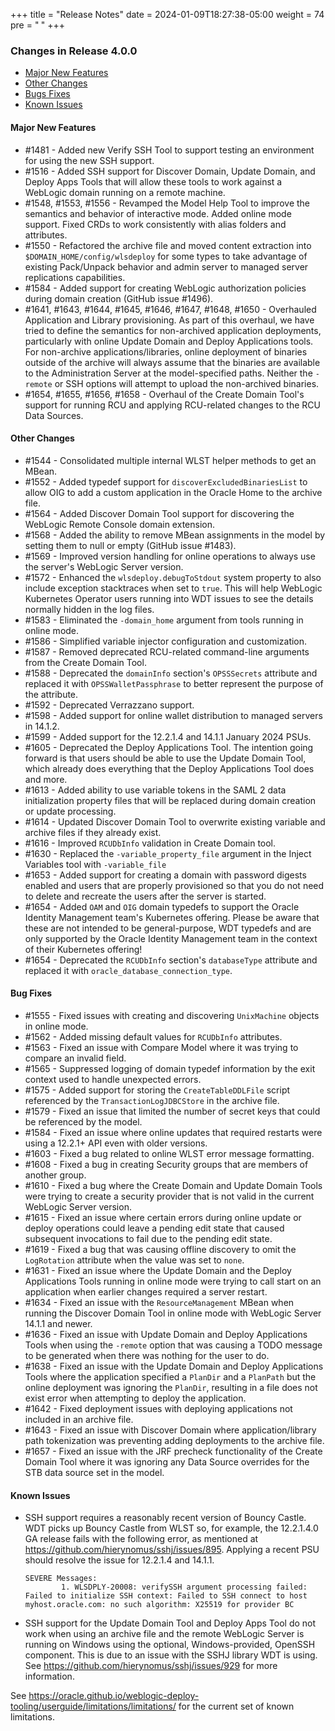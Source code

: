 +++
title = "Release Notes"
date = 2024-01-09T18:27:38-05:00
weight = 74
pre = "<b> </b>"
+++


### Changes in Release 4.0.0
- [Major New Features](#major-new-features)
- [Other Changes](#other-changes)
- [Bugs Fixes](#bug-fixes)
- [Known Issues](#known-issues)


#### Major New Features
- #1481 - Added new Verify SSH Tool to support testing an environment for using the new SSH support.
- #1516 - Added SSH support for Discover Domain, Update Domain, and Deploy Apps Tools that will allow
          these tools to work against a WebLogic domain running on a remote machine.
- #1548, #1553, #1556 - Revamped the Model Help Tool to improve the semantics and behavior of interactive mode.
                 Added online mode support.  Fixed CRDs to work consistently with alias folders and attributes.
- #1550 - Refactored the archive file and moved content extraction into `$DOMAIN_HOME/config/wlsdeploy` for some types
          to take advantage of existing Pack/Unpack behavior and admin server to managed server replications capabilities.
- #1584 - Added support for creating WebLogic authorization policies during domain creation (GitHub issue #1496).
- #1641, #1643, #1644, #1645, #1646, #1647, #1648, #1650 - Overhauled Application and Library provisioning.  As part of
          this overhaul, we have tried to define the semantics for non-archived application deployments, particularly
          with online Update Domain and Deploy Applications tools.  For non-archive applications/libraries, online deployment of
          binaries outside of the archive will always assume that the binaries are available to the Administration Server at the
          model-specified paths.  Neither the `-remote` or SSH options will attempt to upload the non-archived binaries.
- #1654, #1655, #1656, #1658 - Overhaul of the Create Domain Tool's support for running RCU and applying RCU-related changes to the
          RCU Data Sources.

#### Other Changes
- #1544 - Consolidated multiple internal WLST helper methods to get an MBean.
- #1552 - Added typedef support for `discoverExcludedBinariesList` to allow OIG to add a custom application in the
          Oracle Home to the archive file.
- #1564 - Added Discover Domain Tool support for discovering the WebLogic Remote Console domain extension.
- #1568 - Added the ability to remove MBean assignments in the model by setting them to null or empty (GitHub issue #1483).
- #1569 - Improved version handling for online operations to always use the server's WebLogic Server version.
- #1572 - Enhanced the `wlsdeploy.debugToStdout` system property to also include exception stacktraces when set to `true`.
          This will help WebLogic Kubernetes Operator users running into WDT issues to see the details normally hidden in
          the log files.
- #1583 - Eliminated the `-domain_home` argument from tools running in online mode.
- #1586 - Simplified variable injector configuration and customization.
- #1587 - Removed deprecated RCU-related command-line arguments from the Create Domain Tool.
- #1588 - Deprecated the `domainInfo` section's `OPSSSecrets` attribute and replaced it with `OPSSWalletPassphrase` to
          better represent the purpose of the attribute.
- #1592 - Deprecated Verrazzano support.
- #1598 - Added support for online wallet distribution to managed servers in 14.1.2.
- #1599 - Added support for the 12.2.1.4 and 14.1.1 January 2024 PSUs.
- #1605 - Deprecated the Deploy Applications Tool.  The intention going forward is that users should be able to use
          the Update Domain Tool, which already does everything that the Deploy Applications Tool does and more.
- #1613 - Added ability to use variable tokens in the SAML 2 data initialization property files that will be replaced
          during domain creation or update processing.
- #1614 - Updated Discover Domain Tool to overwrite existing variable and archive files if they already exist. 
- #1616 - Improved `RCUDbInfo` validation in Create Domain tool.
- #1630 - Replaced the `-variable_property_file` argument in the Inject Variables tool with `-variable_file`
- #1653 - Added support for creating a domain with password digests enabled and users that are properly provisioned so
          that you do not need to delete and recreate the users after the server is started.
- #1654 - Added `OAM` and `OIG` domain typedefs to support the Oracle Identity Management team's Kubernetes offering.
          Please be aware that these are not intended to be general-purpose, WDT typedefs and are only supported by
          the Oracle Identity Management team in the context of their Kubernetes offering!
- #1654 - Deprecated the `RCUDbInfo` section's `databaseType` attribute and replaced it 
          with `oracle_database_connection_type`.  
 
#### Bug Fixes
- #1555 - Fixed issues with creating and discovering `UnixMachine` objects in online mode.
- #1562 - Added missing default values for `RCUDbInfo` attributes.
- #1563 - Fixed an issue with Compare Model where it was trying to compare an invalid field.
- #1565 - Suppressed logging of domain typedef information by the exit context used to handle unexpected errors.
- #1575 - Added support for storing the `CreateTableDDLFile` script referenced by the `TransactionLogJDBCStore` in the
          archive file.
- #1579 - Fixed an issue that limited the number of secret keys that could be referenced by the model. 
- #1584 - Fixed an issue where online updates that required restarts were using a 12.2.1+ API even with older versions.
- #1603 - Fixed a bug related to online WLST error message formatting.
- #1608 - Fixed a bug in creating Security groups that are members of another group.
- #1610 - Fixed a bug where the Create Domain and Update Domain Tools were trying to create a security provider that
          is not valid in the current WebLogic Server version.
- #1615 - Fixed an issue where certain errors during online update or deploy operations could leave a pending edit
          state that caused subsequent invocations to fail due to the pending edit state.
- #1619 - Fixed a bug that was causing offline discovery to omit the `LogRotation` attribute when the value was set to `none`.
- #1631 - Fixed an issue where the Update Domain and the Deploy Applications Tools running in online mode were trying to
          call start on an application when earlier changes required a server restart.
- #1634 - Fixed an issue with the `ResourceManagement` MBean when running the Discover Domain Tool in online mode with
          WebLogic Server 14.1.1 and newer.
- #1636 - Fixed an issue with Update Domain and Deploy Applications Tools when using the `-remote` option that was
          causing a TODO message to be generated when there was nothing for the user to do.
- #1638 - Fixed an issue with the Update Domain and Deploy Applications Tools where the application specified a
         `PlanDir` and a `PlanPath` but the online deployment was ignoring the `PlanDir`, resulting in a file does
          not exist error when attempting to deploy the application.
- #1642 - Fixed deployment issues with deploying applications not included in an archive file.
- #1643 - Fixed an issue with Discover Domain where application/library path tokenization was preventing adding
          deployments to the archive file.
- #1657 - Fixed an issue with the JRF precheck functionality of the Create Domain Tool where it was ignoring any Data 
          Source overrides for the STB data source set in the model.

#### Known Issues
- SSH support requires a reasonably recent version of Bouncy Castle.  WDT picks up Bouncy Castle from WLST so, for example,
  the 12.2.1.4.0 GA release fails with the following error, as mentioned at https://github.com/hierynomus/sshj/issues/895.
  Applying a recent PSU should resolve the issue for 12.2.1.4 and 14.1.1.

  ```shell
  SEVERE Messages:
          1. WLSDPLY-20008: verifySSH argument processing failed: Failed to initialize SSH context: Failed to SSH connect to host myhost.oracle.com: no such algorithm: X25519 for provider BC
  ```

- SSH support for the Update Domain Tool and Deploy Apps Tool do not work when using an archive file and the remote 
  WebLogic Server is running on Windows using the optional, Windows-provided, OpenSSH component.  This is due to an
  issue with the SSHJ library WDT is using.  See https://github.com/hierynomus/sshj/issues/929 for more information.

See https://oracle.github.io/weblogic-deploy-tooling/userguide/limitations/limitations/ for the current set of known limitations.
